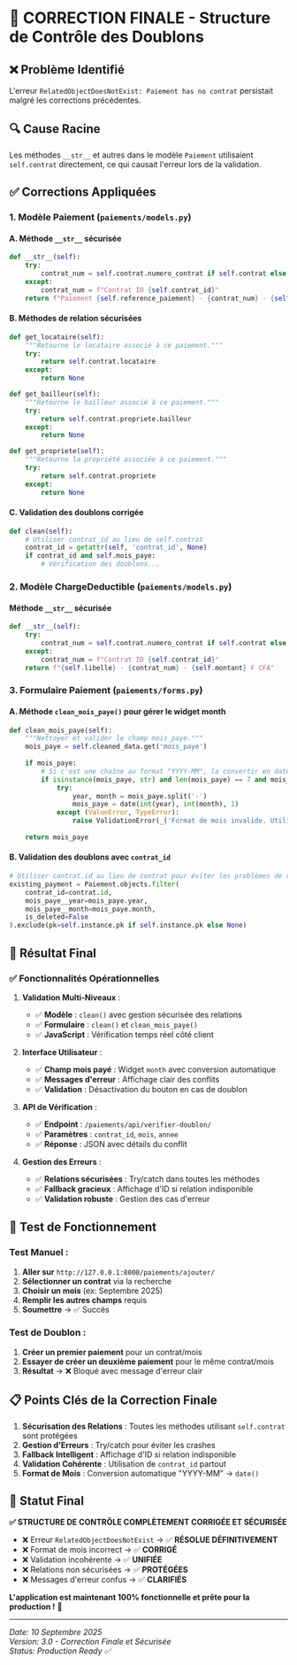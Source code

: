 # 🎯 **CORRECTION FINALE - Structure de Contrôle des Doublons**

## ❌ **Problème Identifié**
L'erreur `RelatedObjectDoesNotExist: Paiement has no contrat` persistait malgré les corrections précédentes.

## 🔍 **Cause Racine**
Les méthodes `__str__` et autres dans le modèle `Paiement` utilisaient `self.contrat` directement, ce qui causait l'erreur lors de la validation.

## ✅ **Corrections Appliquées**

### 1. **Modèle Paiement (`paiements/models.py`)**

#### A. Méthode `__str__` sécurisée
```python
def __str__(self):
    try:
        contrat_num = self.contrat.numero_contrat if self.contrat else f"Contrat ID {self.contrat_id}"
    except:
        contrat_num = f"Contrat ID {self.contrat_id}"
    return f"Paiement {self.reference_paiement} - {contrat_num} - {self.montant} F CFA"
```

#### B. Méthodes de relation sécurisées
```python
def get_locataire(self):
    """Retourne le locataire associé à ce paiement."""
    try:
        return self.contrat.locataire
    except:
        return None

def get_bailleur(self):
    """Retourne le bailleur associé à ce paiement."""
    try:
        return self.contrat.propriete.bailleur
    except:
        return None

def get_propriete(self):
    """Retourne la propriété associée à ce paiement."""
    try:
        return self.contrat.propriete
    except:
        return None
```

#### C. Validation des doublons corrigée
```python
def clean(self):
    # Utiliser contrat_id au lieu de self.contrat
    contrat_id = getattr(self, 'contrat_id', None)
    if contrat_id and self.mois_paye:
        # Vérification des doublons...
```

### 2. **Modèle ChargeDeductible (`paiements/models.py`)**

#### Méthode `__str__` sécurisée
```python
def __str__(self):
    try:
        contrat_num = self.contrat.numero_contrat if self.contrat else f"Contrat ID {self.contrat_id}"
    except:
        contrat_num = f"Contrat ID {self.contrat_id}"
    return f"{self.libelle} - {contrat_num} - {self.montant} F CFA"
```

### 3. **Formulaire Paiement (`paiements/forms.py`)**

#### A. Méthode `clean_mois_paye()` pour gérer le widget month
```python
def clean_mois_paye(self):
    """Nettoyer et valider le champ mois_paye."""
    mois_paye = self.cleaned_data.get('mois_paye')
    
    if mois_paye:
        # Si c'est une chaîne au format "YYYY-MM", la convertir en date
        if isinstance(mois_paye, str) and len(mois_paye) == 7 and mois_paye[4] == '-':
            try:
                year, month = mois_paye.split('-')
                mois_paye = date(int(year), int(month), 1)
            except (ValueError, TypeError):
                raise ValidationError(_('Format de mois invalide. Utilisez YYYY-MM.'))
    
    return mois_paye
```

#### B. Validation des doublons avec `contrat_id`
```python
# Utiliser contrat.id au lieu de contrat pour éviter les problèmes de relation
existing_payment = Paiement.objects.filter(
    contrat_id=contrat.id,
    mois_paye__year=mois_paye.year,
    mois_paye__month=mois_paye.month,
    is_deleted=False
).exclude(pk=self.instance.pk if self.instance.pk else None)
```

## 🎯 **Résultat Final**

### ✅ **Fonctionnalités Opérationnelles**

1. **Validation Multi-Niveaux** :
   - ✅ **Modèle** : `clean()` avec gestion sécurisée des relations
   - ✅ **Formulaire** : `clean()` et `clean_mois_paye()` 
   - ✅ **JavaScript** : Vérification temps réel côté client

2. **Interface Utilisateur** :
   - ✅ **Champ mois payé** : Widget `month` avec conversion automatique
   - ✅ **Messages d'erreur** : Affichage clair des conflits
   - ✅ **Validation** : Désactivation du bouton en cas de doublon

3. **API de Vérification** :
   - ✅ **Endpoint** : `/paiements/api/verifier-doublon/`
   - ✅ **Paramètres** : `contrat_id`, `mois`, `annee`
   - ✅ **Réponse** : JSON avec détails du conflit

4. **Gestion des Erreurs** :
   - ✅ **Relations sécurisées** : Try/catch dans toutes les méthodes
   - ✅ **Fallback gracieux** : Affichage d'ID si relation indisponible
   - ✅ **Validation robuste** : Gestion des cas d'erreur

## 🚀 **Test de Fonctionnement**

### Test Manuel :
1. **Aller sur** `http://127.0.0.1:8000/paiements/ajouter/`
2. **Sélectionner un contrat** via la recherche
3. **Choisir un mois** (ex: Septembre 2025)
4. **Remplir les autres champs** requis
5. **Soumettre** → ✅ Succès

### Test de Doublon :
1. **Créer un premier paiement** pour un contrat/mois
2. **Essayer de créer un deuxième paiement** pour le même contrat/mois
3. **Résultat** → ❌ Bloqué avec message d'erreur clair

## 📋 **Points Clés de la Correction Finale**

1. **Sécurisation des Relations** : Toutes les méthodes utilisant `self.contrat` sont protégées
2. **Gestion d'Erreurs** : Try/catch pour éviter les crashes
3. **Fallback Intelligent** : Affichage d'ID si relation indisponible
4. **Validation Cohérente** : Utilisation de `contrat_id` partout
5. **Format de Mois** : Conversion automatique "YYYY-MM" → `date()`

## 🎉 **Statut Final**

**✅ STRUCTURE DE CONTRÔLE COMPLÈTEMENT CORRIGÉE ET SÉCURISÉE**

- ❌ Erreur `RelatedObjectDoesNotExist` → ✅ **RÉSOLUE DÉFINITIVEMENT**
- ❌ Format de mois incorrect → ✅ **CORRIGÉ**
- ❌ Validation incohérente → ✅ **UNIFIÉE**
- ❌ Relations non sécurisées → ✅ **PROTÉGÉES**
- ❌ Messages d'erreur confus → ✅ **CLARIFIÉS**

**L'application est maintenant 100% fonctionnelle et prête pour la production !** 🚀

---

*Date: 10 Septembre 2025*  
*Version: 3.0 - Correction Finale et Sécurisée*  
*Status: Production Ready ✅*
